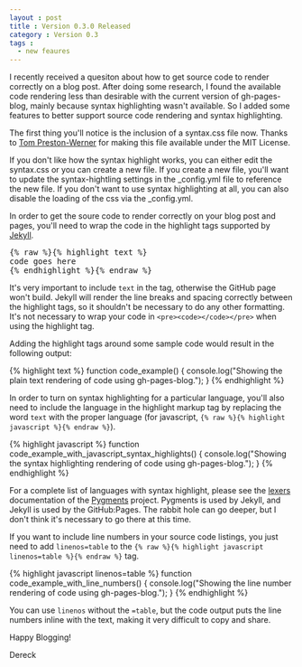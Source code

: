 ```yaml
---
layout : post
title : Version 0.3.0 Released
category : Version 0.3
tags :
  - new feaures
---
```


I recently received a quesiton about how to get source code to render correctly on a blog post. After doing some research, I found the available code rendering less than desirable with the current version of gh-pages-blog, mainly because syntax highlighting wasn't available. So I added some features to better support source code rendering and syntax highlighting.

The first thing you'll notice is the inclusion of a syntax.css file now. Thanks to [Tom Preston-Werner](https://github.com/mojombo/jekyll) for making this file available under the MIT License.

If you don't like how the syntax highlight works, you can either edit the syntax.css or you can create a new file. If you create a new file, you'll want to update the syntax-hightling settings in the \_config.yml file to reference the new file. If you don't want to use syntax highlighting at all, you can also disable the loading of the css via the \_config.yml.

In order to get the soure code to render correctly on your blog post and pages, you'll need to wrap the code in the highlight tags supported by [Jekyll](http://jekyllrb.com).

<pre>{% raw %}{% highlight text %}
code goes here
{% endhighlight %}{% endraw %}</pre>


It's very important to include `text` in the tag, otherwise the GitHub page won't build. Jekyll will render the line breaks and spacing correctly between the highlight tags, so it shouldn't be necessary to do any other formatting. It's not necessary to wrap your code in `<pre><code></code></pre>` when using the highlight tag.

Adding the highlight tags around some sample code would result in the following output:

{% highlight text %}
function code_example() {
  console.log("Showing the plain text rendering of code using gh-pages-blog.");
}
{% endhighlight %}


In order to turn on syntax highlighting for a particular language, you'll also need to include the language in the highlight markup tag by replacing the word `text` with the proper language (for javascript, `{% raw %}{% highlight javascript %}{% endraw %}`).

{% highlight javascript %}
function code_example_with_javascript_syntax_highlights() {
  console.log("Showing the syntax highlighting rendering of code using gh-pages-blog.");
}
{% endhighlight %}


For a complete list of languages with syntax highlight, please see the [lexers](http://pygments.org/docs/lexers/) documentation of the [Pygments](http://pygments.org/) project. Pygments is used by Jekyll, and Jekyll is used by the GitHub:Pages. The rabbit hole can go deeper, but I don't think it's necessary to go there at this time.

If you want to include line numbers in your source code listings, you just need to add `linenos=table` to the `{% raw %}{% highlight javascript linenos=table %}{% endraw %}` tag.

{% highlight javascript linenos=table %}
function code_example_with_line_numbers() {
  console.log("Showing the line number rendering of code using gh-pages-blog.");
}
{% endhighlight %}


You can use `linenos` without the `=table`, but the code output puts the line numbers inline with the text, making it very difficult to copy and share.

Happy Blogging!

Dereck
